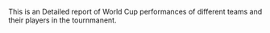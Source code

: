 This is an Detailed report of World Cup performances of different teams and their players in the tournmanent.
